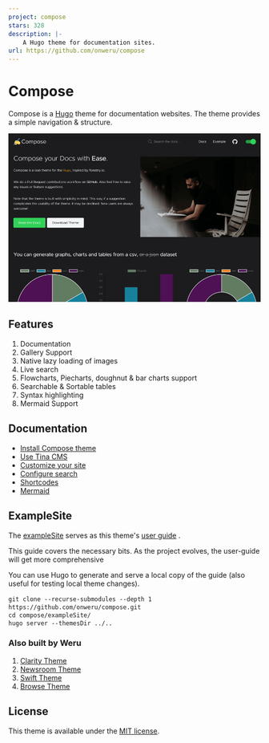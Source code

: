 ```yaml
---
project: compose
stars: 328
description: |-
    A Hugo theme for documentation sites.
url: https://github.com/onweru/compose
---
```


# Compose

Compose is a [Hugo](https://gohugo.io/) theme for documentation websites. The theme provides a simple navigation & structure.

![Hugo Compose Theme](https://raw.githubusercontent.com/onweru/compose/master/images/tn.png)

## Features

1. Documentation
2. Gallery Support
3. Native lazy loading of images
4. Live search
5. Flowcharts, Piecharts, doughnut & bar charts support
6. Searchable & Sortable tables
7. Syntax highlighting
8. Mermaid Support

## Documentation

- [Install Compose theme](https://composedocs.netlify.app/docs/compose/install-theme/)
- [Use Tina CMS](https://composedocs.netlify.app/docs/compose/use-tina-cms/)
- [Customize your site](https://composedocs.netlify.app/docs/compose/customize/)
- [Configure search](https://composedocs.netlify.app/docs/compose/search/)
- [Shortcodes](https://composedocs.netlify.app/docs/compose/shortcodes/)
- [Mermaid](https://composedocs.netlify.app/docs/compose/mermaid/)

## ExampleSite

The [exampleSite](https://github.com/onweru/compose/tree/master/exampleSite) serves as this theme's [user guide](https://composedocs.netlify.app/docs/compose/install-theme/) .

This guide covers the necessary bits. As the project evolves, the user-guide will get more comprehensive

You can use Hugo to generate and serve a local copy of the guide (also useful for testing local theme changes).

```
git clone --recurse-submodules --depth 1 https://github.com/onweru/compose.git
cd compose/exampleSite/
hugo server --themesDir ../..
```

### Also built by Weru

1. [Clarity Theme](https://github.com/chipzoller/hugo-clarity)
2. [Newsroom Theme](https://github.com/onweru/newsroom)
3. [Swift Theme](https://github.com/onweru/hugo-swift-theme)
4. [Browse Theme](https://github.com/onweru/browse)

## License

This theme is available under the [MIT license](https://github.com/onweru/compose/blob/master/LICENSE).

